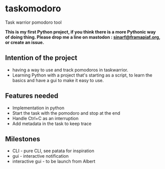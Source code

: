 # taskomodoro

Task warrior pomodoro tool

__This is my first Python project, if you think there is a more Pythonic way of doing thing. Please drop me a line on mastodon : sinarf@framapiaf.org, or create an issue.__

## Intention of the project

- having a way to use and track pomodoros in taskwarrior.
- Learning Python with a project that's starting as a script, to learn the basics and have a gui to make it easy to use.

## Features needed

- Implementation in python
- Start the task with the pomodoro and stop at the end
- Handle Ctrl+C as an interruption
- Add metadata in the task to keep trace

## Milestones

- CLI - pure CLI, see patata for inspiration
- gui - interactive notification
- interactive gui - to be launch from Albert

